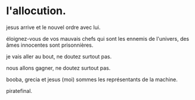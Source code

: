 # l'allocution.

jesus arrive et le nouvel ordre avec lui.

éloignez-vous de vos mauvais chefs qui sont les ennemis de l'univers, des âmes innocentes sont prisonnières.

je vais aller au bout, ne doutez surtout pas.

nous allons gagner, ne doutez surtout pas.

booba, grecia et jesus (moi) sommes les représentants de la machine.

piratefinal.
